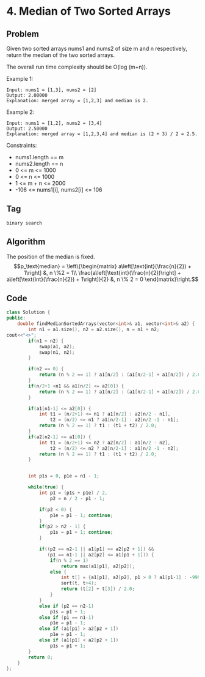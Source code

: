 # 4. Median of Two Sorted Arrays
## Problem
Given two sorted arrays nums1 and nums2 of size m and n respectively, return the median of the two sorted arrays.

The overall run time complexity should be O(log (m+n)).

Example 1:
```
Input: nums1 = [1,3], nums2 = [2]
Output: 2.00000
Explanation: merged array = [1,2,3] and median is 2.
```

Example 2:
```
Input: nums1 = [1,2], nums2 = [3,4]
Output: 2.50000
Explanation: merged array = [1,2,3,4] and median is (2 + 3) / 2 = 2.5.
```

Constraints:
- nums1.length == m
- nums2.length == n
- 0 <= m <= 1000
- 0 <= n <= 1000
- 1 <= m + n <= 2000
- -106 <= nums1[i], nums2[i] <= 106

## Tag
```binary search```

## Algorithm

The position of the median is fixed.
$$p_\text{median} = \left\{\begin{matrix} a\left[\text{int}(\frac{n}{2}) + 1\right] &, n \%2 = 1\\ \frac{a\left[\text{int}(\frac{n}{2})\right] + a\left[\text{int}(\frac{n}{2}) + 1\right]}{2} &, n \% 2 = 0 \end{matrix}\right.$$

## Code
```cpp
class Solution {
public:
    double findMedianSortedArrays(vector<int>& a1, vector<int>& a2) {
        int n1 = a1.size(), n2 = a2.size(), n = n1 + n2;
cout<<"<>";
        if(n1 < n2) {
            swap(a1, a2);
            swap(n1, n2);
        }

        if(n2 == 0) {
            return (n % 2 == 1) ? a1[n/2] : (a1[n/2-1] + a1[n/2]) / 2.0;
        }
        if(n/2+1 <n1 && a1[n/2] <= a2[0]) {
            return (n % 2 == 1) ? a1[n/2] : (a1[n/2-1] + a1[n/2]) / 2.0;
        }

        if(a1[n1-1] <= a2[0]) {
            int t1 = (n/2+1) <= n1 ? a1[n/2] : a2[n/2 - n1],
                t2 = (n/2) <= n1 ? a1[n/2-1] : a2[n/2 -1 - n1];
            return (n % 2 == 1) ? t1 : (t1 + t2) / 2.0;
        }
        if(a2[n2-1] <= a1[0]) {
            int t1 = (n/2+1) <= n2 ? a2[n/2] : a1[n/2 - n2],
                t2 = (n/2) <= n2 ? a2[n/2-1] : a1[n/2 -1 - n2];
            return (n % 2 == 1) ? t1 : (t1 + t2) / 2.0;
        }


        int p1s = 0, p1e = n1 - 1;

        while(true) {
            int p1 = (p1s + p1e) / 2,
                p2 = n / 2 - p1 - 1;

            if(p2 < 0) {
                p1e = p1 - 1; continue;
            }
            if(p2 > n2 - 1) {
                p1s = p1 + 1; continue;
            }

            if((p2 == n2-1 || a1[p1] <= a2[p2 + 1]) && 
               (p1 == n1-1 || a2[p2] <= a1[p1 + 1])) {
                if(n % 2 == 1)
                    return max(a1[p1], a2[p2]);
                else {
                    int t[] = {a1[p1], a2[p2], p1 > 0 ? a1[p1-1] : -999999, p2 > 0 ? a2[p2-1] : -999999};
                    sort(t, t+4);
                    return (t[2] + t[3]) / 2.0;
                }  
            }
            else if (p2 == n2-1) 
                p1s = p1 + 1;
            else if (p1 == n1-1) 
                p1e = p1 - 1;
            else if (a1[p1] > a2[p2 + 1]) 
                p1e = p1 - 1;
            else if (a1[p1] < a2[p2 + 1])
                p1s = p1 + 1;
        }
        return 0;
    }
};
```